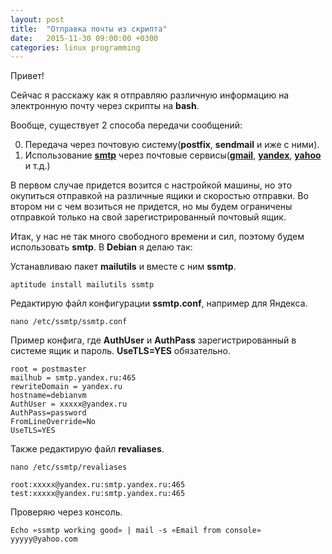 ```yaml
---
layout: post
title:  "Отправка почты из скрипта"
date:   2015-11-30 09:00:00 +0300
categories: linux programming
---
```

Привет!

Сейчас я расскажу как я отправляю различную информацию на электронную почту через скрипты на **bash**.

Вообще, существует 2 способа передачи сообщений:

0. Передача через почтовую систему(**postfix**, **sendmail** и иже с ними).
0. Использование [**smtp**](https://ru.wikipedia.org/wiki/SMTP) через почтовые сервисы([**gmail**](https://google.com), [**yandex**](https://www.yandex.ru/), [**yahoo**](https://www.yahoo.com/) и т.д.)

В первом случае придется возится с настройкой машины, но это окупиться отправкой на различные ящики и скоростью отправки. Во втором ни с чем возиться не придется, но мы будем ограничены отправкой только на свой зарегистрированный почтовый ящик.

Итак, у нас не так много свободного времени и сил, поэтому будем использовать **smtp**. В **Debian** я делаю так:

Устанавливаю пакет **mailutils** и вместе с ним **ssmtp**.

    aptitude install mailutils ssmtp

Редактирую файл конфигурации **ssmtp.conf**, например для Яндекса.

    nano /etc/ssmtp/ssmtp.conf

Пример конфига, где **AuthUser** и **AuthPass** зарегистрированный в системе ящик и пароль. **UseTLS=YES** обязательно.

    root = postmaster 
    mailhub = smtp.yandex.ru:465 
    rewriteDomain = yandex.ru 
    hostname=debianvm 
    AuthUser = xxxxx@yandex.ru 
    AuthPass=password 
    FromLineOverride=No 
    UseTLS=YES

Также редактирую файл **revaliases**.

    nano /etc/ssmtp/revaliases

    root:xxxxx@yandex.ru:smtp.yandex.ru:465 test:xxxxx@yandex.ru:smtp.yandex.ru:465

Проверяю через консоль.

    Echo «ssmtp working good» | mail -s «Email from console» yyyyy@yahoo.com
